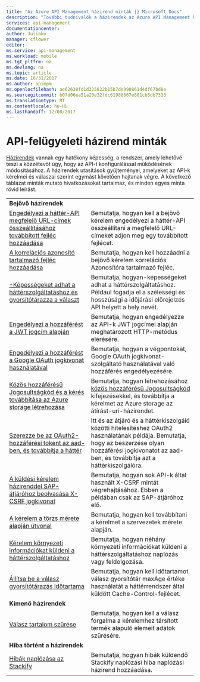 ```yaml
---
title: "Az Azure API Management házirend minták |} Microsoft Docs"
description: "További tudnivalók a házirendek az Azure API Management használható."
services: api-management
documentationcenter: 
author: Juliako
manager: cflower
editor: 
ms.service: api-management
ms.workload: mobile
ms.tgt_pltfrm: na
ms.devlang: na
ms.topic: article
ms.date: 10/31/2017
ms.author: apimpm
ms.openlocfilehash: ae62638fd1d325822b15b7de998861d4df67bd8e
ms.sourcegitcommit: b07d06ea51a20e32fdc61980667e801cb5db7333
ms.translationtype: MT
ms.contentlocale: hu-HU
ms.lasthandoff: 12/08/2017
---
```

# <a name="api-management-policy-samples"></a>API-felügyeleti házirend minták

[Házirendek](api-management-howto-policies.md) vannak egy hatékony képesség, a rendszer, amely lehetővé teszi a közzétevőt úgy, hogy az API-t konfigurálással működésének módosításához. A házirendek utasítások gyűjteményei, amelyeket az API-k kérelmei és válaszai szerint egymást követően hajtanak végre. A következő táblázat minták mutató hivatkozásokat tartalmaz, és minden egyes minta rövid leírást.

|||
|---|---|
|**Bejövő házirendek**||
|[Engedélyezi a háttér-API megfelelő URL-címek összeállításához továbbított fejléc hozzáadása](./policies/set-header-to-enable-backend-to-construct-urls.md?toc=api-management/toc.json) |Bemutatja, hogyan kell a bejövő kérelem engedélyezi a háttér-API összeállítani a megfelelő URL-címeket adjon meg egy továbbított fejlécet.|
|[A korrelációs azonosító tartalmazó fejléc hozzáadása](./policies/add-correlation-id.md?toc=api-management/toc.json) |Bemutatja, hogyan kell hozzáadni a bejövő kérelem korrelációs Azonosítóra tartalmazó fejléc.|
|[-Képességeket adhat a háttérszolgáltatáshoz és gyorsítótárazza a választ](./policies/cache-response.md?toc=api-management/toc.json) |Bemutatja, hogyan-képességeket adhat a háttérszolgáltatáshoz. Például fogadja el a szélességi és hosszúsági a időjárási előrejelzés API helyett a hely nevét.|
|[Engedélyezi a hozzáférést a JWT jogcím alapján](./policies/authorize-request-based-on-jwt-claims.md?toc=api-management/toc.json) |Bemutatja, hogyan engedélyezze az API-k JWT jogcímei alapján meghatározott HTTP-metódus elérésére.|
|[Engedélyezi a hozzáférést a Google OAuth jogkivonat használatával](./policies/use-google-as-oauth-token-provider.md?toc=api-management/toc.json) |Bemutatja, hogyan a végpontokat, Google OAuth jogkivonat-szolgáltató használatával való hozzáférés engedélyezésére.|
|[Közös hozzáférésű Jogosultságkód és a kérés továbbítása az Azure storage létrehozása](./policies/generate-shared-access-signature.md?toc=api-management/toc.json) |Bemutatja, hogyan létrehozásához [közös hozzáférésű Jogosultságkód](https://docs.microsoft.com/azure/storage/storage-dotnet-shared-access-signature-part-1) kifejezésekkel, és továbbítja a kérelmet az Azure storage az átírást-uri-házirendet. |
|[Szerezze be az OAuth2-hozzáférési tokent az aad-ben, és továbbítja a háttér](./policies/use-oauth2-for-authorization.md?toc=api-management/toc.json) |Itt és az átjáró és a háttérkiszolgáló közötti hitelesítéshez OAuth2 használatának példája. Bemutatja, hogy az beszerzése olyan hozzáférési jogkivonatot az aad-ben, és továbbítja azt a háttérkiszolgálóra.|
|[A küldési kérelem házirenddel SAP-átjáróhoz beolvasása X-CSRF jogkivonat](./policies/get-x-csrf-token-from-sap-gateway.md?toc=api-management/toc.json) |Bemutatja, hogyan sok API-k által használt X-CSRF mintát végrehajtásához. Ebben a példában csak az SAP-átjáróhoz elő. |
|[A kérelem a törzs mérete alapján útvonal](./policies/route-requests-based-on-size.md?toc=api-management/toc.json) |Bemutatja, hogyan kell továbbítani a kérelmet a szervezetek mérete alapján.|
|[Kérelem környezeti információkat küldeni a háttérszolgáltatáshoz](./policies/send-request-context-info-to-backend-service.md?toc=api-management/toc.json) |Bemutatja, hogyan néhány környezeti információkat küldeni a háttérszolgáltatáshoz naplózás vagy feldolgozása.|
|[Állítsa be a válasz gyorsítótárazás időtartama](./policies/set-cache-duration.md?toc=api-management/toc.json) |Bemutatja, hogyan kell időtartamot válasz gyorsítótár maxAge értéke használatát a háttérrendszer által küldött Cache-Control-fejlécet.|
|**Kimenő házirendek**||
|[Válasz tartalom szűrése](./policies/filter-response-content.md?toc=api-management/toc.json) | Bemutatja, hogyan kell a válasz forgalma a kérelemhez társított termék alapuló elemeit adatok szűrésére.|
|**Hiba történt a házirendek**||
|[Hibák naplózása az Stackify](./policies/log-errors-to-stackify.md?toc=api-management/toc.json) |Bemutatja, hogyan hibák küldendő Stackify naplózási hiba naplózási házirend hozzáadása.|
